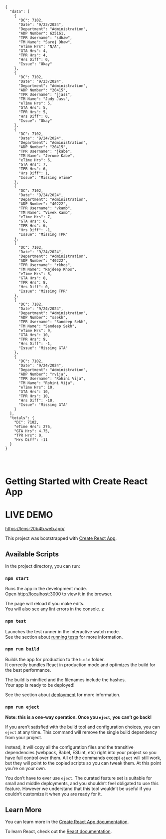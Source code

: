 ```
{
  "data": [
    {
      "DC": 7102,
      "Date": "9/23/2024",
      "Department": "Administration",
      "ADP Number": 625161,
      "TPR Username": "sdhaw",
      "TM Name": "Saroj Dhaw",
      "eTime Hrs": "N/A",
      "GTA Hrs": 4,
      "TPR Hrs": 4,
      "Hrs Diff": 0,
      "Issue": "Okay"
    },
    {
      "DC": 7102,
      "Date": "9/23/2024",
      "Department": "Administration",
      "ADP Number": "20415",
      "TPR Username": "jjass",
      "TM Name": "Judy Jass",
      "eTime Hrs": 5,
      "GTA Hrs": 5,
      "TPR Hrs": 5,
      "Hrs Diff": 0,
      "Issue": "Okay"
    },
    {
      "DC": 7102,
      "Date": "9/24/2024",
      "Department": "Administration",
      "ADP Number": "20415",
      "TPR Username": "jkabe",
      "TM Name": "Jerome Kabe",
      "eTime Hrs": 6,
      "GTA Hrs": 7,
      "TPR Hrs": 6,
      "Hrs Diff": 1,
      "Issue": "Missing eTime"
    },
    {
      "DC": 7102,
      "Date": "9/24/2024",
      "Department": "Administration",
      "ADP Number": "40222",
      "TPR Username": "vkamb",
      "TM Name": "Vivek Kamb",
      "eTime Hrs": 7,
      "GTA Hrs": 6,
      "TPR Hrs": 6,
      "Hrs Diff": -1,
      "Issue": "Missing TPR"
    },
    {
      "DC": 7102,
      "Date": "9/24/2024",
      "Department": "Administration",
      "ADP Number": "40222",
      "TPR Username": "rkhos",
      "TM Name": "Rajdeep Khos",
      "eTime Hrs": 8,
      "GTA Hrs": 8,
      "TPR Hrs": 8,
      "Hrs Diff": 0,
      "Issue": "Missing TPR"
    },
    {
      "DC": 7102,
      "Date": "9/24/2024",
      "Department": "Administration",
      "ADP Number": "ssekh",
      "TPR Username": "Sandeep Sekh",
      "TM Name": "Sandeep Sekh",
      "eTime Hrs": 9,
      "GTA Hrs": 10,
      "TPR Hrs": 9,
      "Hrs Diff": -1,
      "Issue": "Missing GTA"
    },
    {
      "DC": 7102,
      "Date": "9/24/2024",
      "Department": "Administration",
      "ADP Number": "rvija",
      "TPR Username": "Rohini Vija",
      "TM Name": "Rohini Vija",
      "eTime Hrs": 10,
      "GTA Hrs": 10,
      "TPR Hrs": 10,
      "Hrs Diff": -10,
      "Issue": "Missing GTA"
    }
  ],
  "totals": {
    "DC": 7102,
    "eTime Hrs": 276,
    "GTA Hrs": 4.75,
    "TPR Hrs": 0,
    "Hrs Diff": -11
  }
}




```


# Getting Started with Create React App

# LIVE DEMO
https://lens-20b4b.web.app/

This project was bootstrapped with [Create React App](https://github.com/facebook/create-react-app).

## Available Scripts

In the project directory, you can run:

### `npm start`

Runs the app in the development mode.\
Open [http://localhost:3000](http://localhost:3000) to view it in the browser.

The page will reload if you make edits.\
You will also see any lint errors in the console.
z
### `npm test`

Launches the test runner in the interactive watch mode.\
See the section about [running tests](https://facebook.github.io/create-react-app/docs/running-tests) for more information.

### `npm run build`

Builds the app for production to the `build` folder.\
It correctly bundles React in production mode and optimizes the build for the best performance.

The build is minified and the filenames include the hashes.\
Your app is ready to be deployed!

See the section about [deployment](https://facebook.github.io/create-react-app/docs/deployment) for more information.

### `npm run eject`

**Note: this is a one-way operation. Once you `eject`, you can’t go back!**

If you aren’t satisfied with the build tool and configuration choices, you can `eject` at any time. This command will remove the single build dependency from your project.

Instead, it will copy all the configuration files and the transitive dependencies (webpack, Babel, ESLint, etc) right into your project so you have full control over them. All of the commands except `eject` will still work, but they will point to the copied scripts so you can tweak them. At this point you’re on your own.

You don’t have to ever use `eject`. The curated feature set is suitable for small and middle deployments, and you shouldn’t feel obligated to use this feature. However we understand that this tool wouldn’t be useful if you couldn’t customize it when you are ready for it.

## Learn More

You can learn more in the [Create React App documentation](https://facebook.github.io/create-react-app/docs/getting-started).

To learn React, check out the [React documentation](https://reactjs.org/).
